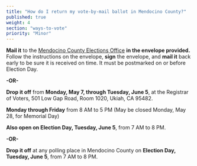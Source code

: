 ```yaml
---
title: "How do I return my vote-by-mail ballot in Mendocino County?"
published: true
weight: 4
section: "ways-to-vote"
priority: "Minor"
---
```


**Mail it** to the [Mendocino County Elections Office](#section-election-office-contact) **in the envelope provided.** Follow the instructions on the envelope, **sign** the envelope, and **mail it** back early to be sure it is received on time. It must be postmarked on or before Election Day.    

**-OR-**  

**Drop it off** from **Monday, May 7, through Tuesday, June 5**, at the Registrar of Voters, 501 Low Gap Road, Room 1020, Ukiah, CA 95482.   

**Monday through Friday** from 8 AM to 5 PM (May be closed Monday, May 28, for Memorial Day) 

**Also open on Election Day, Tuesday, June 5**, from 7 AM to 8 PM.  

**-OR-**  

**Drop it off** at any polling place in Mendocino County on **Election Day, Tuesday, June 5**, from 7 AM to 8 PM.  
